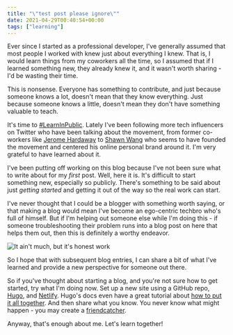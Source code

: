 ```yaml
---
title: "\"test post please ignore\""
date: 2021-04-29T00:40:54+00:00
tags: ["learning"]
---
```

Ever since I started as a professional developer, I've generally assumed that most people I worked with knew just about everything I knew. That is, I would learn things from my coworkers all the time, so I assumed that if I learned something new, they already knew it, and it wasn't worth sharing - I'd be wasting their time.

This is nonsense. Everyone has something to contribute, and just because someone knows a lot, doesn't mean that they know everything. Just because someone knows a little, doesn't mean they don't have something valuable to teach.

It's time to [#LearnInPublic](https://www.learninpublic.org/). Lately I've been following more tech influencers on Twitter who have been talking about the movement, from former co-workers like [Jerome Hardaway](https://twitter.com/JeromeHardaway) to [Shawn Wang](https://twitter.com/swyx) who seems to have founded the movement and centered his online personal brand around it. I'm very grateful to have learned about it.

I've been putting off working on this blog because I've not been sure what to write about for my _first_ post. Well, here it is. It's difficult to start something new, especially so publicly. There's something to be said about just _getting started_ and getting it out of the way so the real work can start.

I've never thought that I could be a blogger with something worth saying, or that making a blog would mean I've become an ego-centric techbro who's full of himself. But if I'm helping out someone else while I'm doing this - if someone troubleshooting their problem runs into a blog post on here that helps them out, then this is definitely a worthy endeavor.

![It ain't much, but it's honest work](https://i.kym-cdn.com/entries/icons/facebook/000/028/021/work.jpg)

So I hope that with subsequent blog entries, I can share a bit of what I've learned and provide a new perspective for someone out there. 

So if you've thought about starting a blog, and you're not sure how to get started, try what I'm doing now. Set up a new site using a GitHub repo, [Hugo](https://gohugo.io/), and [Netlify](https://www.netlify.com/). Hugo's docs even have a great tutorial about [how to put it all together](https://gohugo.io/hosting-and-deployment/hosting-on-netlify/). And then share what you know. You never know what might happen - you may create a [friendcatcher](https://www.swyx.io/friendcatchers/). 

Anyway, that's enough about me. Let's learn together!